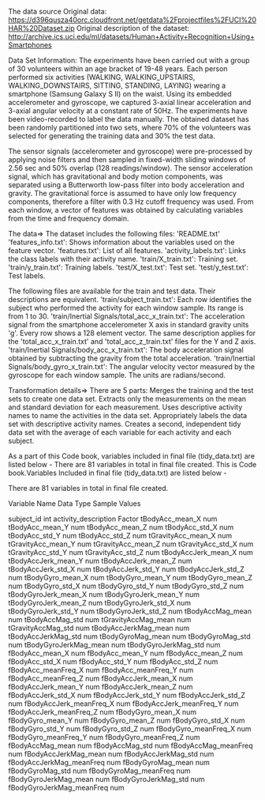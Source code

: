 The data source
Original data: https://d396qusza40orc.cloudfront.net/getdata%2Fprojectfiles%2FUCI%20HAR%20Dataset.zip 
Original description of the dataset: http://archive.ics.uci.edu/ml/datasets/Human+Activity+Recognition+Using+Smartphones

Data Set Information:
The experiments have been carried out with a group of 30 volunteers within an age bracket of 19-48 years.
Each person performed six activities (WALKING, WALKING_UPSTAIRS, WALKING_DOWNSTAIRS, SITTING, STANDING, LAYING) wearing a smartphone (Samsung Galaxy S II) on the waist.
Using its embedded accelerometer and gyroscope, we captured 3-axial linear acceleration and 3-axial angular velocity at a constant rate of 50Hz.
The experiments have been video-recorded to label the data manually.
The obtained dataset has been randomly partitioned into two sets, where 70% of the volunteers was selected for generating the training data and 30% the test data.

The sensor signals (accelerometer and gyroscope) were pre-processed by applying noise filters and then sampled in fixed-width sliding windows of 2.56 sec and 50% overlap (128 readings/window).
The sensor acceleration signal, which has gravitational and body motion components, was separated using a Butterworth low-pass filter into body acceleration and gravity.
The gravitational force is assumed to have only low frequency components, therefore a filter with 0.3 Hz cutoff frequency was used.
From each window, a vector of features was obtained by calculating variables from the time and frequency domain.

The data=>
The dataset includes the following files:
'README.txt'
'features_info.txt': Shows information about the variables used on the feature vector.
'features.txt': List of all features.
'activity_labels.txt': Links the class labels with their activity name.
'train/X_train.txt': Training set.
'train/y_train.txt': Training labels.
'test/X_test.txt': Test set.
'test/y_test.txt': Test labels.

The following files are available for the train and test data.
Their descriptions are equivalent.
'train/subject_train.txt': Each row identifies the subject who performed the activity for each window sample. Its range is from 1 to 30.
'train/Inertial Signals/total_acc_x_train.txt': The acceleration signal from the smartphone accelerometer X axis in standard gravity units 'g'. 
            Every row shows a 128 element vector. The same description applies for the 'total_acc_x_train.txt' and 'total_acc_z_train.txt' files for the Y and Z axis.
'train/Inertial Signals/body_acc_x_train.txt': The body acceleration signal obtained by subtracting the gravity from the total acceleration.
'train/Inertial Signals/body_gyro_x_train.txt': The angular velocity vector measured by the gyroscope for each window sample. The units are radians/second.

Transformation details=>
There are 5 parts:
Merges the training and the test sets to create one data set.
Extracts only the measurements on the mean and standard deviation for each measurement.
Uses descriptive activity names to name the activities in the data set.
Appropriately labels the data set with descriptive activity names.
Creates a second, independent tidy data set with the average of each variable for each activity and each subject.


As a part of this Code book, variables included in final file (tidy_data.txt) are listed below -
There are 81 variables in total in final file created.
This is Code book.Variables Included in final file (tidy_data.txt) are listed below -

There are 81 variables in total in final file created.

Variable Name Data Type Sample Values

subject_id	int
activity_description	Factor
tBodyAcc_mean_X	num
tBodyAcc_mean_Y	num
tBodyAcc_mean_Z	num
tBodyAcc_std_X	num
tBodyAcc_std_Y	num
tBodyAcc_std_Z	num
tGravityAcc_mean_X	num
tGravityAcc_mean_Y	num
tGravityAcc_mean_Z	num
tGravityAcc_std_X	num
tGravityAcc_std_Y	num
tGravityAcc_std_Z	num
tBodyAccJerk_mean_X	num
tBodyAccJerk_mean_Y	num
tBodyAccJerk_mean_Z	num
tBodyAccJerk_std_X	num
tBodyAccJerk_std_Y	num
tBodyAccJerk_std_Z	num
tBodyGyro_mean_X	num
tBodyGyro_mean_Y	num
tBodyGyro_mean_Z	num
tBodyGyro_std_X	num
tBodyGyro_std_Y	num
tBodyGyro_std_Z	num
tBodyGyroJerk_mean_X	num
tBodyGyroJerk_mean_Y	num
tBodyGyroJerk_mean_Z	num
tBodyGyroJerk_std_X	num
tBodyGyroJerk_std_Y	num
tBodyGyroJerk_std_Z	num
tBodyAccMag_mean	num
tBodyAccMag_std	num
tGravityAccMag_mean	num
tGravityAccMag_std	num
tBodyAccJerkMag_mean	num
tBodyAccJerkMag_std	num
tBodyGyroMag_mean	num
tBodyGyroMag_std	num
tBodyGyroJerkMag_mean	num
tBodyGyroJerkMag_std	num
fBodyAcc_mean_X	num
fBodyAcc_mean_Y	num
fBodyAcc_mean_Z	num
fBodyAcc_std_X	num
fBodyAcc_std_Y	num
fBodyAcc_std_Z	num
fBodyAcc_meanFreq_X	num
fBodyAcc_meanFreq_Y	num
fBodyAcc_meanFreq_Z	num
fBodyAccJerk_mean_X	num
fBodyAccJerk_mean_Y	num
fBodyAccJerk_mean_Z	num
fBodyAccJerk_std_X	num
fBodyAccJerk_std_Y	num
fBodyAccJerk_std_Z	num
fBodyAccJerk_meanFreq_X	num
fBodyAccJerk_meanFreq_Y	num
fBodyAccJerk_meanFreq_Z	num
fBodyGyro_mean_X	num
fBodyGyro_mean_Y	num
fBodyGyro_mean_Z	num
fBodyGyro_std_X	num
fBodyGyro_std_Y	num
fBodyGyro_std_Z	num
fBodyGyro_meanFreq_X	num
fBodyGyro_meanFreq_Y	num
fBodyGyro_meanFreq_Z	num
fBodyAccMag_mean	num
fBodyAccMag_std	num
fBodyAccMag_meanFreq	num
fBodyAccJerkMag_mean	num
fBodyAccJerkMag_std	num
fBodyAccJerkMag_meanFreq	num
fBodyGyroMag_mean	num
fBodyGyroMag_std	num
fBodyGyroMag_meanFreq	num
fBodyGyroJerkMag_mean	num
fBodyGyroJerkMag_std	num
fBodyGyroJerkMag_meanFreq	num
